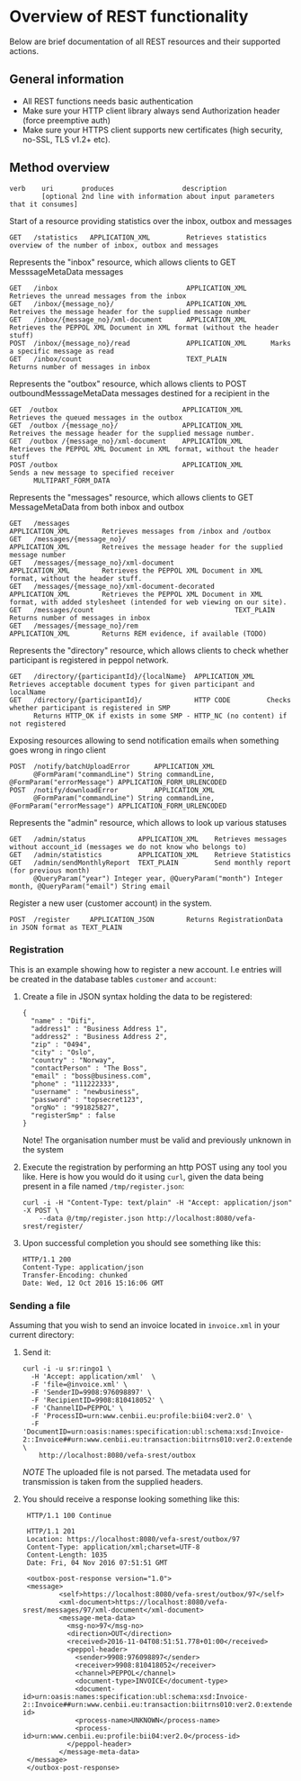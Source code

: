 # Overview of REST functionality

Below are brief documentation of all REST resources and their supported actions.

## General information

- All REST functions needs basic authentication
- Make sure your HTTP client library always send Authorization header (force preemptive auth)
- Make sure your HTTPS client supports new certificates (high security, no-SSL, TLS v1.2+ etc).

## Method overview

```
verb    uri       produces                 description
        [optional 2nd line with information about input parameters that it consumes]
```

Start of a resource providing statistics over the inbox, outbox and messages
```
GET   /statistics   APPLICATION_XML         Retrieves statistics overview of the number of inbox, outbox and messages
```

Represents the "inbox" resource, which allows clients to GET MesssageMetaData messages
```
GET   /inbox                                APPLICATION_XML      Retrieves the unread messages from the inbox
GET   /inbox/{message_no}/                  APPLICATION_XML      Retreives the message header for the supplied message number
GET   /inbox/{message_no}/xml-document      APPLICATION_XML      Retrieves the PEPPOL XML Document in XML format (without the header stuff)
POST  /inbox/{message_no}/read              APPLICATION_XML      Marks a specific message as read
GET   /inbox/count                          TEXT_PLAIN           Returns number of messages in inbox
```

Represents the "outbox" resource, which allows clients to POST outboundMesssageMetaData messages destined for a recipient in the
```
GET  /outbox                               APPLICATION_XML         Retrieves the queued messages in the outbox
GET  /outbox /{message_no}/                APPLICATION_XML         Retreives the message header for the supplied message number.
GET  /outbox /{message_no}/xml-document    APPLICATION_XML         Retrieves the PEPPOL XML Document in XML format, without the header stuff
POST /outbox                               APPLICATION_XML         Sends a new message to specified receiver
      MULTIPART_FORM_DATA
```

Represents the "messages" resource, which allows clients to GET MessageMetaData from both inbox and outbox
```
GET   /messages                                         APPLICATION_XML        Retrieves messages from /inbox and /outbox
GET   /messages/{message_no}/                           APPLICATION_XML        Retreives the message header for the supplied message number
GET   /messages/{message_no}/xml-document               APPLICATION_XML        Retrieves the PEPPOL XML Document in XML format, without the header stuff.
GET   /messages/{message_no}/xml-document-decorated     APPLICATION_XML        Retrieves the PEPPOL XML Document in XML format, with added stylesheet (intended for web viewing on our site).
GET   /messages/count                                   TEXT_PLAIN             Returns number of messages in inbox
GET   /messages/{message_no}/rem                        APPLICATION_XML        Returns REM evidence, if available (TODO)
```

Represents the "directory" resource, which allows clients to check whether participant is registered in peppol network.
```
GET   /directory/{participantId}/{localName}  APPLICATION_XML   Retrieves acceptable document types for given participant and localName
GET   /directory/{participantId}/             HTTP CODE         Checks whether participant is registered in SMP
      Returns HTTP_OK if exists in some SMP - HTTP_NC (no content) if not registered
```

Exposing resources allowing to send notification emails when something goes wrong in ringo client
```
POST  /notify/batchUploadError      APPLICATION_XML
      @FormParam("commandLine") String commandLine, @FormParam("errorMessage") APPLICATION_FORM_URLENCODED
POST  /notify/downloadError         APPLICATION_XML
      @FormParam("commandLine") String commandLine, @FormParam("errorMessage") APPLICATION_FORM_URLENCODED
```

Represents the "admin" resource, which allows to look up various statuses
```
GET   /admin/status             APPLICATION_XML    Retrieves messages without account_id (messages we do not know who belongs to)
GET   /admin/statistics         APPLICATION_XML    Retrieve Statistics
GET   /admin/sendMonthlyReport  TEXT_PLAIN         Send monthly report (for previous month)
      @QueryParam("year") Integer year, @QueryParam("month") Integer month, @QueryParam("email") String email
```

Register a new user (customer account) in the system.
```
POST  /register     APPLICATION_JSON        Returns RegistrationData in JSON format as TEXT_PLAIN
```


### Registration

This is an example showing how to register a new account. I.e entries will be created in the database tables `customer` and `account`:

 1. Create a file in JSON syntax holding the data to be registered:
    ``` 
    {
      "name" : "Difi",
      "address1" : "Business Address 1",
      "address2" : "Business Address 2",
      "zip" : "0494",
      "city" : "Oslo",
      "country" : "Norway",
      "contactPerson" : "The Boss",
      "email" : "boss@business.com",
      "phone" : "111222333",
      "username" : "newbusiness",
      "password" : "topsecret123",
      "orgNo" : "991825827",
      "registerSmp" : false
    }
    ```
    Note! The organisation number must be valid and previously unknown in the system
 
 1. Execute the registration by performing an http POST using any tool you like. Here is how you would do it using `curl`, given the data being present in 
    a file named `/tmp/register.json`:
    ```
    curl -i -H "Content-Type: text/plain" -H "Accept: application/json" -X POST \ 
        --data @/tmp/register.json http://localhost:8080/vefa-srest/register/
    ```
 
 1. Upon successful completion you should see something like this:
    ```
    HTTP/1.1 200 
    Content-Type: application/json
    Transfer-Encoding: chunked
    Date: Wed, 12 Oct 2016 15:16:06 GMT
    ```
    
### Sending a file

Assuming that you wish to send an invoice located in `invoice.xml` in your current directory:

 1. Send it:
    ```
    curl -i -u sr:ringo1 \
      -H 'Accept: application/xml'  \
      -F 'file=@invoice.xml' \
      -F 'SenderID=9908:976098897' \
      -F 'RecipientID=9908:810418052' \
      -F 'ChannelID=PEPPOL' \
      -F 'ProcessID=urn:www.cenbii.eu:profile:bii04:ver2.0' \
      -F 'DocumentID=urn:oasis:names:specification:ubl:schema:xsd:Invoice-2::Invoice##urn:www.cenbii.eu:transaction:biitrns010:ver2.0:extended:urn:www.peppol.eu:bis:peppol4a:ver2.0:extended:urn:www.difi.no:ehf:faktura:ver2.0::2.1' \
        http://localhost:8080/vefa-srest/outbox
    ```
    *NOTE* The uploaded file is not parsed. The metadata used for transmission is taken from the supplied headers.
 
 1. You should receive a response looking something like this:
    ```
     HTTP/1.1 100 Continue
     
     HTTP/1.1 201 
     Location: https://localhost:8080/vefa-srest/outbox/97
     Content-Type: application/xml;charset=UTF-8
     Content-Length: 1035
     Date: Fri, 04 Nov 2016 07:51:51 GMT
     
     <outbox-post-response version="1.0">
     <message>
             <self>https://localhost:8080/vefa-srest/outbox/97</self>
             <xml-document>https://localhost:8080/vefa-srest/messages/97/xml-document</xml-document>
             <message-meta-data>
               <msg-no>97</msg-no>
               <direction>OUT</direction>
               <received>2016-11-04T08:51:51.778+01:00</received>
               <peppol-header>
                 <sender>9908:976098897</sender>
                 <receiver>9908:810418052</receiver>
                 <channel>PEPPOL</channel>
                 <document-type>INVOICE</document-type>
                 <document-id>urn:oasis:names:specification:ubl:schema:xsd:Invoice-2::Invoice##urn:www.cenbii.eu:transaction:biitrns010:ver2.0:extended:urn:www.peppol.eu:bis:peppol4a:ver2.0:extended:urn:www.difi.no:ehf:faktura:ver2.0::2.1</document-id>
                 <process-name>UNKNOWN</process-name>
                 <process-id>urn:www.cenbii.eu:profile:bii04:ver2.0</process-id>
               </peppol-header>
             </message-meta-data>
     </message>
     </outbox-post-response>
    ```